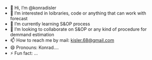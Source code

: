 - 👋 Hi, I’m @konradisler
- 👀 I’m interested in loibraries, code or anything that can work with forecast
- 🌱 I’m currently learning S&OP process
- 💞️ I’m looking to collaborate on S&OP or any kind of procedure for demmand estimation
- 📫 How to reach me by mail: kisler.68@gmail.com
- 😄 Pronouns: Konrad....
- ⚡ Fun fact: ...

<!---
konradisler/konradisler is a ✨ special ✨ repository because its `README.md` (this file) appears on your GitHub profile.
You can click the Preview link to take a look at your changes.
--->
